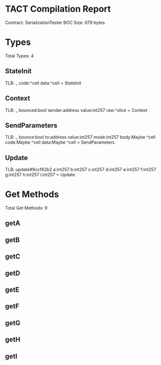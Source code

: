 # TACT Compilation Report
Contract: SerializationTester
BOC Size: 679 bytes

# Types
Total Types: 4

## StateInit
TLB: _ code:^cell data:^cell = StateInit

## Context
TLB: _ bounced:bool sender:address value:int257 raw:^slice = Context

## SendParameters
TLB: _ bounce:bool to:address value:int257 mode:int257 body:Maybe ^cell code:Maybe ^cell data:Maybe ^cell = SendParameters

## Update
TLB: update#9ccf62b2 a:int257 b:int257 c:int257 d:int257 e:int257 f:int257 g:int257 h:int257 i:int257 = Update

# Get Methods
Total Get Methods: 9

## getA

## getB

## getC

## getD

## getE

## getF

## getG

## getH

## getI
